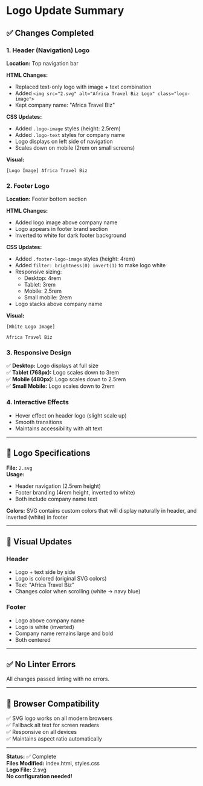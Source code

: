 # Logo Update Summary

## ✅ Changes Completed

### 1. Header (Navigation) Logo
**Location:** Top navigation bar

**HTML Changes:**
- Replaced text-only logo with image + text combination
- Added `<img src="2.svg" alt="Africa Travel Biz Logo" class="logo-image">`
- Kept company name: "Africa Travel Biz"

**CSS Updates:**
- Added `.logo-image` styles (height: 2.5rem)
- Added `.logo-text` styles for company name
- Logo displays on left side of navigation
- Scales down on mobile (2rem on small screens)

**Visual:**
```
[Logo Image] Africa Travel Biz
```

### 2. Footer Logo
**Location:** Footer bottom section

**HTML Changes:**
- Added logo image above company name
- Logo appears in footer brand section
- Inverted to white for dark footer background

**CSS Updates:**
- Added `.footer-logo-image` styles (height: 4rem)
- Added `filter: brightness(0) invert(1)` to make logo white
- Responsive sizing:
  - Desktop: 4rem
  - Tablet: 3rem  
  - Mobile: 2.5rem
  - Small mobile: 2rem
- Logo stacks above company name

**Visual:**
```
[White Logo Image]

Africa Travel Biz
```

### 3. Responsive Design
✅ **Desktop:** Logo displays at full size  
✅ **Tablet (768px):** Logo scales down to 3rem  
✅ **Mobile (480px):** Logo scales down to 2.5rem  
✅ **Small Mobile:** Logo scales down to 2rem  

### 4. Interactive Effects
- Hover effect on header logo (slight scale up)
- Smooth transitions
- Maintains accessibility with alt text

---

## 📐 Logo Specifications

**File:** `2.svg`  
**Usage:** 
- Header navigation (2.5rem height)
- Footer branding (4rem height, inverted to white)
- Both include company name text

**Colors:** SVG contains custom colors that will display naturally in header, and inverted (white) in footer

---

## 🎨 Visual Updates

### Header
- Logo + text side by side
- Logo is colored (original SVG colors)
- Text: "Africa Travel Biz"
- Changes color when scrolling (white → navy blue)

### Footer
- Logo above company name
- Logo is white (inverted)
- Company name remains large and bold
- Both centered

---

## ✅ No Linter Errors

All changes passed linting with no errors.

---

## 📱 Browser Compatibility

✅ SVG logo works on all modern browsers  
✅ Fallback alt text for screen readers  
✅ Responsive on all devices  
✅ Maintains aspect ratio automatically  

---

**Status:** ✅ Complete  
**Files Modified:** index.html, styles.css  
**Logo File:** 2.svg  
**No configuration needed!**

